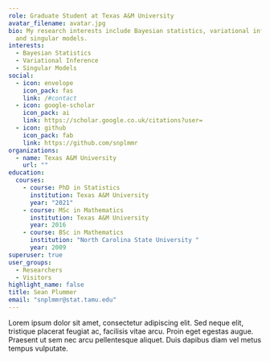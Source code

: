 ```yaml
---
role: Graduate Student at Texas A&M University
avatar_filename: avatar.jpg
bio: My research interests include Bayesian statistics, variational inference
  and singular models.
interests:
  - Bayesian Statistics
  - Variational Inference
  - Singular Models
social:
  - icon: envelope
    icon_pack: fas
    link: /#contact
  - icon: google-scholar
    icon_pack: ai
    link: https://scholar.google.co.uk/citations?user=
  - icon: github
    icon_pack: fab
    link: https://github.com/snplmmr
organizations:
  - name: Texas A&M University
    url: ""
education:
  courses:
    - course: PhD in Statistics
      institution: Texas A&M University
      year: "2021"
    - course: MSc in Mathematics
      institution: Texas A&M University
      year: 2016
    - course: BSc in Mathematics
      institution: "North Carolina State University "
      year: 2009
superuser: true
user_groups:
  - Researchers
  - Visitors
highlight_name: false
title: Sean Plummer
email: "snplmmr@stat.tamu.edu"
---
```

Lorem ipsum dolor sit amet, consectetur adipiscing elit. Sed neque elit, tristique placerat feugiat ac, facilisis vitae arcu. Proin eget egestas augue. Praesent ut sem nec arcu pellentesque aliquet. Duis dapibus diam vel metus tempus vulputate.
